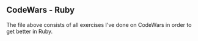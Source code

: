 ## CodeWars - Ruby

The file above consists of all exercises I've done on CodeWars in order to get better in Ruby.
